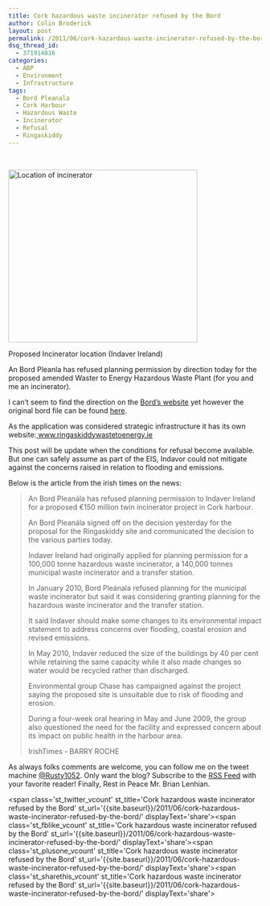 ```yaml
---
title: Cork hazardous waste incinerator refused by the Bord
author: Colin Broderick
layout: post
permalink: /2011/06/cork-hazardous-waste-incinerator-refused-by-the-bord/
dsq_thread_id:
  - 371914816
categories:
  - ABP
  - Environment
  - Infrastructure
tags:
  - Bord Pleanala
  - Cork Harbour
  - Hazardous Waste
  - Incinerator
  - Refusal
  - Ringaskiddy
---
```

&nbsp;

<div class="wp-caption alignleft" style="width: 386px">
  <a href="http://www.ringaskiddywastetoenergy.ie/images/Site%20location.JPG"><img title="Location of incinerator" src="http://www.ringaskiddywastetoenergy.ie/images/Site%20location.JPG" alt="Location of incinerator" width="376" height="344" /></a><p class="wp-caption-text">
    Proposed Incinerator location (Indaver Ireland)
  </p>
</div>

An Bord Pleanla has refused planning permission by direction today for the proposed amended Waster to Energy Hazardous Waste Plant (for you and me an incinerator).

I can&#8217;t seem to find the direction on the <a href="http://www.pleanala.ie/" target="_blank">Bord&#8217;s website</a> yet however the original bord file can be found [here][1].

As the application was considered strategic infrastructure it has its own website:<a title="Ringaskiddy Waste to Energy website (Indaver)" href="http://www.ringaskiddywastetoenergy.ie/" target="_blank"> www.ringaskiddywastetoenergy.ie</a>

This post will be update when the conditions for refusal become available. But one can safely assume as part of the EIS, Indavor could not mitigate against the concerns raised in relation to flooding and emissions.

Below is the article from the irish times on the news:

> An Bord Pleanála has refused planning permission to Indaver Ireland for a proposed €150 million twin incinerator project in Cork harbour.
> 
> An Bord Pleanála signed off on the decision yesterday for the proposal for the Ringaskiddy site and communicated the decision to the various parties today.
> 
> Indaver Ireland had originally applied for planning permission for a 100,000 tonne hazardous waste incinerator, a 140,000 tonnes municipal waste incinerator and a transfer station.
> 
> In January 2010, Bord Pleánala refused planning for the municipal waste incinerator but said it was considering granting planning for the hazardous waste incinerator and the transfer station.
> 
> It said Indaver should make some changes to its environmental impact statement to address concerns over flooding, coastal erosion and revised emissions.
> 
> In May 2010, Indaver reduced the size of the buildings by 40 per cent while retaining the same capacity while it also made changes so water would be recycled rather than discharged.
> 
> Environmental group Chase has campaigned against the project saying the proposed site is unsuitable due to risk of flooding and erosion.
> 
> During a four-week oral hearing in May and June 2009, the group also questioned the need for the facility and expressed concern about its impact on public health in the harbour area.
> 
> IrishTimes - BARRY ROCHE

As always folks comments are welcome, you can follow me on the tweet machine <a title="Follow me on Twitter" href="http://twitter.com/#!/rusty1052" target="_blank">@Rusty1052</a>. Only want the blog? Subscribe to the <a title="RSS Feed" href="http://feeds.feedburner.com/AnIrishPlanningStudentsBlog" target="_blank">RSS Feed</a> with your favorite reader! Finally, Rest in Peace Mr. Brian Lenhian.

<span class='st\_twitter\_vcount' st\_title='Cork hazardous waste incinerator refused by the Bord' st\_url='{{site.baseurl}}/2011/06/cork-hazardous-waste-incinerator-refused-by-the-bord/' displayText='share'></span><span class='st\_fblike\_vcount' st\_title='Cork hazardous waste incinerator refused by the Bord' st\_url='{{site.baseurl}}/2011/06/cork-hazardous-waste-incinerator-refused-by-the-bord/' displayText='share'></span><span class='st\_plusone\_vcount' st\_title='Cork hazardous waste incinerator refused by the Bord' st\_url='{{site.baseurl}}/2011/06/cork-hazardous-waste-incinerator-refused-by-the-bord/' displayText='share'></span><span class='st\_sharethis\_vcount' st\_title='Cork hazardous waste incinerator refused by the Bord' st\_url='{{site.baseurl}}/2011/06/cork-hazardous-waste-incinerator-refused-by-the-bord/' displayText='share'></span>

 [1]: http://www.pleanala.ie/casenum/PA0010.htm